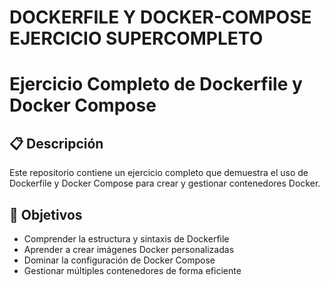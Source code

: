 # DOCKERFILE Y DOCKER-COMPOSE EJERCICIO SUPERCOMPLETO
# Ejercicio Completo de Dockerfile y Docker Compose

## 📋 Descripción
Este repositorio contiene un ejercicio completo que demuestra el uso de Dockerfile y Docker Compose para crear y gestionar contenedores Docker.

## 🎯 Objetivos
- Comprender la estructura y sintaxis de Dockerfile
- Aprender a crear imágenes Docker personalizadas
- Dominar la configuración de Docker Compose
- Gestionar múltiples contenedores de forma eficiente
